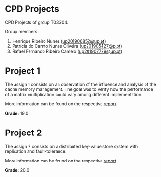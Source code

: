 # CPD Projects

CPD Projects of group T03G04.

Group members:

1. Henrique Ribeiro Nunes (up201906852@up.pt)
2. Patrícia do Carmo Nunes Oliveira (up201905427@p.pt)
3. Rafael Fernando Ribeiro Camelo (up201907729@up.pt)

# Project 1

The assign 1 consists on an observation of the influence and analysis of the cache memory management. The goal was to verify how the performance of a matrix multiplication could vary among different implementation.

More information can be found on the respective [report](https://github.com/Rikenunes8/feup-cpd-projs/blob/main/assign1/doc/Report%20Assign%201.pdf).

**Grade:** 19.0

# Project 2

The assign 2 consists on a distributed key-value store system with replication and fault-tolerance.

More information can be found on the respective [report](https://github.com/Rikenunes8/feup-cpd-projs/blob/main/assign2/doc/report.pdf).

**Grade:** 20.0

